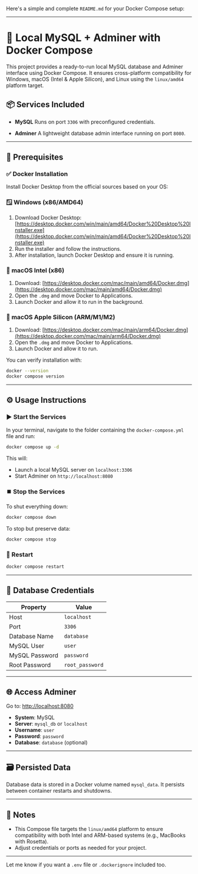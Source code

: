 Here's a simple and complete `README.md` for your Docker Compose setup:

---

# 🐳 Local MySQL + Adminer with Docker Compose

This project provides a ready-to-run local MySQL database and Adminer interface using Docker Compose. It ensures cross-platform compatibility for Windows, macOS (Intel & Apple Silicon), and Linux using the `linux/amd64` platform target.

## 📦 Services Included

* **MySQL**
  Runs on port `3306` with preconfigured credentials.

* **Adminer**
  A lightweight database admin interface running on port `8080`.

---

## 🚀 Prerequisites

### ✅ Docker Installation

Install Docker Desktop from the official sources based on your OS:

### 🪟 Windows (x86/AMD64)

1. Download Docker Desktop: [https://desktop.docker.com/win/main/amd64/Docker%20Desktop%20Installer.exe](https://desktop.docker.com/win/main/amd64/Docker%20Desktop%20Installer.exe)
2. Run the installer and follow the instructions.
3. After installation, launch Docker Desktop and ensure it is running.

### 🍎 macOS Intel (x86)

1. Download: [https://desktop.docker.com/mac/main/amd64/Docker.dmg](https://desktop.docker.com/mac/main/amd64/Docker.dmg)
2. Open the `.dmg` and move Docker to Applications.
3. Launch Docker and allow it to run in the background.

### 🍏 macOS Apple Silicon (ARM/M1/M2)

1. Download: [https://desktop.docker.com/mac/main/arm64/Docker.dmg](https://desktop.docker.com/mac/main/arm64/Docker.dmg)
2. Open the `.dmg` and move Docker to Applications.
3. Launch Docker and allow it to run.

You can verify installation with:

```bash
docker --version
docker compose version
```

---

## ⚙️ Usage Instructions

### ▶️ Start the Services

In your terminal, navigate to the folder containing the `docker-compose.yml` file and run:

```bash
docker compose up -d
```

This will:

* Launch a local MySQL server on `localhost:3306`
* Start Adminer on `http://localhost:8080`

### ⏹️ Stop the Services

To shut everything down:

```bash
docker compose down
```

To stop but preserve data:

```bash
docker compose stop
```

### 🔁 Restart

```bash
docker compose restart
```

---

## 🔑 Database Credentials

| Property       | Value           |
| -------------- | --------------- |
| Host           | `localhost`     |
| Port           | `3306`          |
| Database Name  | `database`      |
| MySQL User     | `user`          |
| MySQL Password | `password`      |
| Root Password  | `root_password` |

---

## 🌐 Access Adminer

Go to: [http://localhost:8080](http://localhost:8080)

* **System**: MySQL
* **Server**: `mysql_db` or `localhost`
* **Username**: `user`
* **Password**: `password`
* **Database**: `database` (optional)

---

## 🗃️ Persisted Data

Database data is stored in a Docker volume named `mysql_data`. It persists between container restarts and shutdowns.

---

## 📌 Notes

* This Compose file targets the `linux/amd64` platform to ensure compatibility with both Intel and ARM-based systems (e.g., MacBooks with Rosetta).
* Adjust credentials or ports as needed for your project.

---

Let me know if you want a `.env` file or `.dockerignore` included too.
